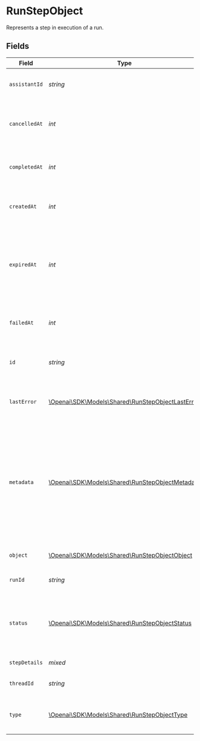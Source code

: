 # RunStepObject

Represents a step in execution of a run.



## Fields

| Field                                                                                                                                                                                                                                                       | Type                                                                                                                                                                                                                                                        | Required                                                                                                                                                                                                                                                    | Description                                                                                                                                                                                                                                                 |
| ----------------------------------------------------------------------------------------------------------------------------------------------------------------------------------------------------------------------------------------------------------- | ----------------------------------------------------------------------------------------------------------------------------------------------------------------------------------------------------------------------------------------------------------- | ----------------------------------------------------------------------------------------------------------------------------------------------------------------------------------------------------------------------------------------------------------- | ----------------------------------------------------------------------------------------------------------------------------------------------------------------------------------------------------------------------------------------------------------- |
| `assistantId`                                                                                                                                                                                                                                               | *string*                                                                                                                                                                                                                                                    | :heavy_check_mark:                                                                                                                                                                                                                                          | The ID of the [assistant](/docs/api-reference/assistants) associated with the run step.                                                                                                                                                                     |
| `cancelledAt`                                                                                                                                                                                                                                               | *int*                                                                                                                                                                                                                                                       | :heavy_check_mark:                                                                                                                                                                                                                                          | The Unix timestamp (in seconds) for when the run step was cancelled.                                                                                                                                                                                        |
| `completedAt`                                                                                                                                                                                                                                               | *int*                                                                                                                                                                                                                                                       | :heavy_check_mark:                                                                                                                                                                                                                                          | The Unix timestamp (in seconds) for when the run step completed.                                                                                                                                                                                            |
| `createdAt`                                                                                                                                                                                                                                                 | *int*                                                                                                                                                                                                                                                       | :heavy_check_mark:                                                                                                                                                                                                                                          | The Unix timestamp (in seconds) for when the run step was created.                                                                                                                                                                                          |
| `expiredAt`                                                                                                                                                                                                                                                 | *int*                                                                                                                                                                                                                                                       | :heavy_check_mark:                                                                                                                                                                                                                                          | The Unix timestamp (in seconds) for when the run step expired. A step is considered expired if the parent run is expired.                                                                                                                                   |
| `failedAt`                                                                                                                                                                                                                                                  | *int*                                                                                                                                                                                                                                                       | :heavy_check_mark:                                                                                                                                                                                                                                          | The Unix timestamp (in seconds) for when the run step failed.                                                                                                                                                                                               |
| `id`                                                                                                                                                                                                                                                        | *string*                                                                                                                                                                                                                                                    | :heavy_check_mark:                                                                                                                                                                                                                                          | The identifier of the run step, which can be referenced in API endpoints.                                                                                                                                                                                   |
| `lastError`                                                                                                                                                                                                                                                 | [\Openai\SDK\Models\Shared\RunStepObjectLastError](../../Models/Shared/RunStepObjectLastError.md)                                                                                                                                                           | :heavy_check_mark:                                                                                                                                                                                                                                          | The last error associated with this run step. Will be `null` if there are no errors.                                                                                                                                                                        |
| `metadata`                                                                                                                                                                                                                                                  | [\Openai\SDK\Models\Shared\RunStepObjectMetadata](../../Models/Shared/RunStepObjectMetadata.md)                                                                                                                                                             | :heavy_check_mark:                                                                                                                                                                                                                                          | Set of 16 key-value pairs that can be attached to an object. This can be useful for storing additional information about the object in a structured format. Keys can be a maximum of 64 characters long and values can be a maxium of 512 characters long.<br/> |
| `object`                                                                                                                                                                                                                                                    | [\Openai\SDK\Models\Shared\RunStepObjectObject](../../Models/Shared/RunStepObjectObject.md)                                                                                                                                                                 | :heavy_check_mark:                                                                                                                                                                                                                                          | The object type, which is always `thread.run.step``.                                                                                                                                                                                                        |
| `runId`                                                                                                                                                                                                                                                     | *string*                                                                                                                                                                                                                                                    | :heavy_check_mark:                                                                                                                                                                                                                                          | The ID of the [run](/docs/api-reference/runs) that this run step is a part of.                                                                                                                                                                              |
| `status`                                                                                                                                                                                                                                                    | [\Openai\SDK\Models\Shared\RunStepObjectStatus](../../Models/Shared/RunStepObjectStatus.md)                                                                                                                                                                 | :heavy_check_mark:                                                                                                                                                                                                                                          | The status of the run step, which can be either `in_progress`, `cancelled`, `failed`, `completed`, or `expired`.                                                                                                                                            |
| `stepDetails`                                                                                                                                                                                                                                               | *mixed*                                                                                                                                                                                                                                                     | :heavy_check_mark:                                                                                                                                                                                                                                          | The details of the run step.                                                                                                                                                                                                                                |
| `threadId`                                                                                                                                                                                                                                                  | *string*                                                                                                                                                                                                                                                    | :heavy_check_mark:                                                                                                                                                                                                                                          | The ID of the [thread](/docs/api-reference/threads) that was run.                                                                                                                                                                                           |
| `type`                                                                                                                                                                                                                                                      | [\Openai\SDK\Models\Shared\RunStepObjectType](../../Models/Shared/RunStepObjectType.md)                                                                                                                                                                     | :heavy_check_mark:                                                                                                                                                                                                                                          | The type of run step, which can be either `message_creation` or `tool_calls`.                                                                                                                                                                               |